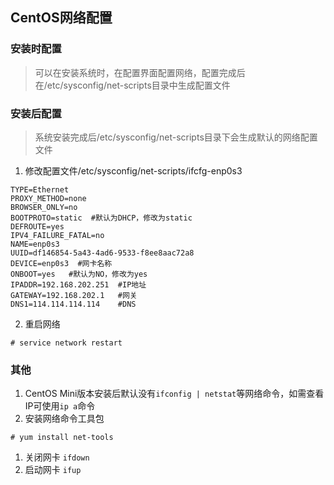 ## CentOS网络配置

### 安装时配置
> 可以在安装系统时，在配置界面配置网络，配置完成后在/etc/sysconfig/net-scripts目录中生成配置文件

### 安装后配置
> 系统安装完成后/etc/sysconfig/net-scripts目录下会生成默认的网络配置文件

1. 修改配置文件/etc/sysconfig/net-scripts/ifcfg-enp0s3
```
TYPE=Ethernet
PROXY_METHOD=none
BROWSER_ONLY=no
BOOTPROTO=static  #默认为DHCP，修改为static
DEFROUTE=yes
IPV4_FAILURE_FATAL=no
NAME=enp0s3
UUID=df146854-5a43-4ad6-9533-f8ee8aac72a8
DEVICE=enp0s3  #网卡名称
ONBOOT=yes   #默认为NO，修改为yes
IPADDR=192.168.202.251  #IP地址
GATEWAY=192.168.202.1   #网关
DNS1=114.114.114.114    #DNS
```
2. 重启网络
```
# service network restart
```

### 其他
1. CentOS Mini版本安装后默认没有```ifconfig | netstat```等网络命令，如需查看IP可使用```ip a```命令
1. 安装网络命令工具包
```
# yum install net-tools
```
1. 关闭网卡 ```ifdown```
1. 启动网卡 ```ifup```
